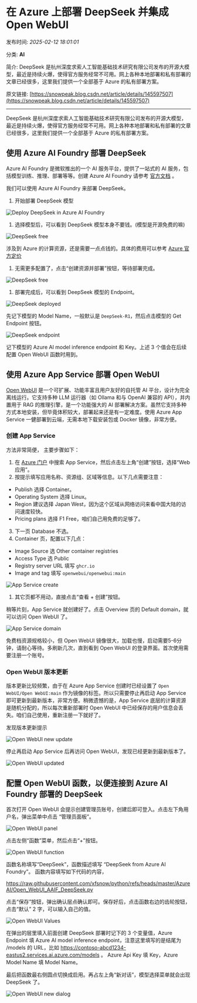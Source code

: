# 在 Azure 上部署 DeepSeek 并集成 Open WebUI

发布时间: *2025-02-12 18:01:01*

分类: __AI__

简介: DeepSeek 是杭州深度求索人工智能基础技术研究有限公司发布的开源大模型，最近是持续火爆，使得官方服务经常不可用。网上各种本地部署和私有部署的文章已经很多，这里我们提供一个全部基于 Azure 的私有部署方案。

原文链接: [https://snowpeak.blog.csdn.net/article/details/145597507](https://snowpeak.blog.csdn.net/article/details/145597507)

---------

DeepSeek 是杭州深度求索人工智能基础技术研究有限公司发布的开源大模型，最近是持续火爆，使得官方服务经常不可用。网上各种本地部署和私有部署的文章已经很多，这里我们提供一个全部基于 Azure 的私有部署方案。

## 使用 Azure AI Foundry 部署 DeepSeek

Azure AI Foundry 是微软推出的一个 AI 服务平台，提供了一站式的 AI 服务，包括模型训练、推理、部署等等。创建 Azure AI Foundry 请参考 [官方文档](<https://learn.microsoft.com/azure/ai-studio/how-to/create-projects> "官方文档") 。

我们可以使用 Azure AI Foundry 来部署 DeepSeek。

  1. 开始部署 DeepSeek 模型

![Deploy DeepSeek in Azure AI Foundry](../assets/img/20250212_Azure_DeepSeek_Open_01.png)

  1. 选择模型后，可以看到 DeepSeek 模型本身不要钱。(模型是开源免费的嘛)

![DeepSeek free](../assets/img/20250212_Azure_DeepSeek_Open_02.png)

涉及到 Azure 的计算资源，还是需要一点点钱的。具体的费用可以参考 [Azure 官方定价](<https://azure.microsoft.com/zh-cn/pricing/details/machine-learning/> "Azure 官方定价")

  1. 无需更多配置了，点击“创建资源并部署”按钮，等待部署完成。

![DeepSeek free](../assets/img/20250212_Azure_DeepSeek_Open_03.png)

  1. 部署完成后，可以看到 DeepSeek 模型的 Endpoint。

![DeepSeek deployed](../assets/img/20250212_Azure_DeepSeek_Open_04.png)

先记下模型的 Model Name，一般默认是 `DeepSeek-R1`，然后点击模型的 Get Endpoint 按钮。

![DeepSeek endpoint](../assets/img/20250212_Azure_DeepSeek_Open_05.png)

记下模型的 Azure AI model inference endpoint 和 Key。上述 3 个值会在后续配置 Open WebUI 函数时用到。

## 使用 Azure App Service 部署 Open WebUI

[Open WebUI](<https://www.openwebui.com/> "Open WebUI") 是一个可扩展、功能丰富且用户友好的自托管 AI 平台，设计为完全离线运行。它支持多种 LLM 运行器（如 Ollama 和与 OpenAI 兼容的 API），并内置用于 RAG 的推理引擎，是一个功能强大的 AI 部署解决方案。虽然它支持多种方式本地安装，但毕竟体积较大，部署起来还是有一定难度。使用 Azure App Service 一健部署到云端，无需本地下载安装包或 Docker 镜像，非常方便。

### 创建 App Service

方法非常简便， 主要步骤如下：

  1. 在 [Azure 门户](<https://portal.azure.com/> "Azure 门户") 中搜索 App Service，然后点击左上角“创建”按钮，选择“Web 应用”。
  2. 按提示填写应用名称、资源组、区域等信息。以下几点需要注意：
 * Publish 选择 Container。
 * Operating System 选择 Linux。
 * Region 建议选择 Japan West，因为这个区域从网络访问来看中国大陆的访问速度较快。
 * Pricing plans 选择 F1 Free，咱们自己用免费的足够了。
  3. 下一页 Database 不选。
  4. Container 页，配置以下几点：
 * Image Source 选 Other container registries
 * Access Type 选 Public
 * Registry server URL 填写 `ghcr.io`
 * Image and tag 填写 `openwebui/openwebui:main`

![App Service create](../assets/img/20250212_Azure_DeepSeek_Open_06.png)

  1. 其它页都不用动，直接点击“查看 + 创建”按钮。

稍等片刻，App Service 就创建好了。点击 Overview 页的 Default domain，就可以访问 Open WebUI 了。

![App Service domain](../assets/img/20250212_Azure_DeepSeek_Open_07.png)

免费档资源规格较小，但 Open WebUI 镜像很大，加载也慢，启动需要5-6分钟，请耐心等待。多刷新几次，直到看到 Open WebUI 的登录界面。首次使用需要注册一个账号。

### Open WebUI 版本更新

版本更新比较频繁，由于在 Azure App Service 创建时已经设置了 `Open WebUI/Open WebUI:main` 作为镜像的标签。所以只需要停止再启动 App Service 即可更新到最新版本，非常方便。稍微遗憾的是，App Service 底层的计算资源是随机分配的，所以每次重新部署时 Open WebUI 中已经保存的用户信息会丢失。咱们自己使用，重新注册一下就好了。

发现版本更新提示

![Open WebUI new update](../assets/img/20250212_Azure_DeepSeek_Open_08.png)

停止再启动 App Service 后再访问 Open WebUI，发现已经更新到最新版本了。

![Open WebUI updated](../assets/img/20250212_Azure_DeepSeek_Open_09.png)

## 配置 Open WebUI 函数，以便连接到 Azure AI Foundry 部署的 DeepSeek

首次打开 Open WebUI 会提示创建管理员账号，创建后即可登入。点击左下角用户名，弹出菜单中点击 “管理员面板”。

![Open WebUI panel](../assets/img/20250212_Azure_DeepSeek_Open_10.png)

点击左侧“函数”菜单，然后点击“+”按钮。

![Open WebUI function](../assets/img/20250212_Azure_DeepSeek_Open_11.png)

函数名称填写“DeepSeek”，函数描述填写 “DeepSeek from Azure AI Foundry”。
函数内容填写如下代码的内容，

<https://raw.githubusercontent.com/xfsnow/python/refs/heads/master/AzureAI/Open_WebUI_AAIF_DeepSeek.py>

点击“保存”按钮，弹出确认层点确认即可。保存好后，点击函数右边的齿轮按钮，点击“默认” 2 字，可以输入自己的值。

![Open WebUI Values](../assets/img/20250212_Azure_DeepSeek_Open_12.png)

在弹出的层里填入前面创建 DeepSeek 部署时记下的 3 个变量值，Azure Endpoint 填 Azure AI model inference endpoint，注意这里填写的是结尾为 /models 的 URL，比如 <https://contoso-abcd1234-eastus2.services.ai.azure.com/models> 。
Azure Api Key 填 Key，Azure Model Name 填 Model Name。

最后把函数最右侧圆点切换成启用。再占左上角“新对话”，模型选择菜单就会出现 DeepSeek 了。

![Open WebUI new dialog](../assets/img/20250212_Azure_DeepSeek_Open_13.png)